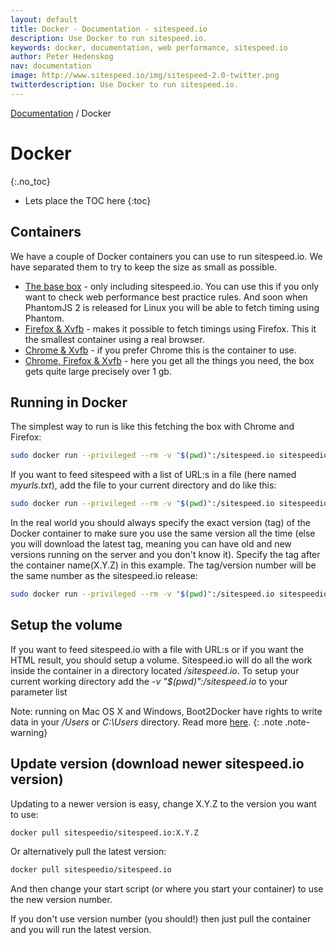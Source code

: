 ```yaml
---
layout: default
title: Docker - Documentation - sitespeed.io
description: Use Docker to run sitespeed.io.
keywords: docker, documentation, web performance, sitespeed.io
author: Peter Hedenskog
nav: documentation
image: http://www.sitespeed.io/img/sitespeed-2.0-twitter.png
twitterdescription: Use Docker to run sitespeed.io.
---
```

[Documentation](/documentation/) / Docker

# Docker
{:.no_toc}

* Lets place the TOC here
{:toc}


## Containers
We have a couple of Docker containers you can use to run sitespeed.io. We have separated them to try to keep the size as small as possible.

 * [The base box](https://registry.hub.docker.com/u/sitespeedio/sitespeed.io-standalone/) - only including sitespeed.io. You can use this if you only want to check web performance best practice rules. And soon when PhantomJS 2 is released for Linux you will be able to fetch timing using Phantom.
 * [Firefox & Xvfb](https://registry.hub.docker.com/u/sitespeedio/sitespeed.io-firefox/) - makes it possible to fetch timings using Firefox. This it the smallest container using a real browser.
 * [Chrome & Xvfb](https://registry.hub.docker.com/u/sitespeedio/sitespeed.io-chrome/) - if you prefer Chrome this is the container to use.
 * [Chrome, Firefox & Xvfb](https://registry.hub.docker.com/u/sitespeedio/sitespeed.io/) - here you get all the things you need, the box gets quite large precisely over 1 gb.


## Running in Docker
The simplest way to run is like this fetching the box with Chrome and Firefox:

~~~ bash
sudo docker run --privileged --rm -v "$(pwd)":/sitespeed.io sitespeedio/sitespeed.io sitespeed.io -u http://www.sitespeed.io -b chrome
~~~

If you want to feed sitespeed with a list of URL:s in a file (here named *myurls.txt*), add the file to your current directory and do like this:

~~~ bash
sudo docker run --privileged --rm -v "$(pwd)":/sitespeed.io sitespeedio/sitespeed.io sitespeed.io -f myurls.txt -b chrome --seleniumServer http://127.0.0.1:4444/wd/hub
~~~

In the real world you should always specify the exact version (tag) of the Docker container to make sure you use the same version all the time (else you will download the latest tag, meaning you can have old and new versions running on the server and you don't know it). Specify the tag after the container name(X.Y.Z) in this example. The tag/version number will be the same number as the sitespeed.io release:

~~~ bash
sudo docker run --privileged --rm -v "$(pwd)":/sitespeed.io sitespeedio/sitespeed.io:X.Y.Z sitespeed.io -u http://www.sitespeed.io -b chrome
~~~



## Setup the volume

If you want to feed sitespeed.io with a file with URL:s or if you want the HTML result, you should setup a volume. Sitespeed.io will do all the work inside the container in a directory located */sitespeed.io*. To setup your current working directory add the *-v "$(pwd)":/sitespeed.io* to your parameter list

Note: running on Mac OS X and Windows, Boot2Docker have rights to write data in your */Users* or *C:\Users* directory. Read more [here](https://docs.docker.com/userguide/dockervolumes/#mount-a-host-directory-as-a-data-volume).
{: .note .note-warning}

## Update version (download newer sitespeed.io version)
Updating to a newer version is easy, change X.Y.Z to the version you want to use:

~~~ bash
docker pull sitespeedio/sitespeed.io:X.Y.Z
~~~

Or alternatively pull the latest version:

~~~ bash
docker pull sitespeedio/sitespeed.io
~~~

And then change your start script (or where you start your container) to use the new version number.

If you don't use version number (you should!) then just pull the container and you will run the latest version.
